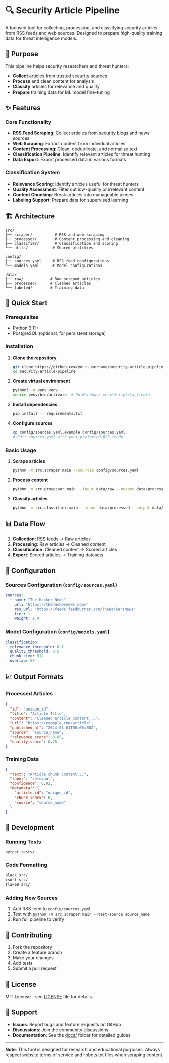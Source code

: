 # 🔍 Security Article Pipeline

A focused tool for collecting, processing, and classifying security articles from RSS feeds and web sources. Designed to prepare high-quality training data for threat intelligence models.

## 🎯 Purpose

This pipeline helps security researchers and threat hunters:
- **Collect** articles from trusted security sources
- **Process** and clean content for analysis
- **Classify** articles for relevance and quality
- **Prepare** training data for ML model fine-tuning

## ✨ Features

### Core Functionality
- **RSS Feed Scraping**: Collect articles from security blogs and news sources
- **Web Scraping**: Extract content from individual articles
- **Content Processing**: Clean, deduplicate, and normalize text
- **Classification Pipeline**: Identify relevant articles for threat hunting
- **Data Export**: Export processed data in various formats

### Classification System
- **Relevance Scoring**: Identify articles useful for threat hunters
- **Quality Assessment**: Filter out low-quality or irrelevant content
- **Content Chunking**: Break articles into manageable pieces
- **Labeling Support**: Prepare data for supervised learning

## 🏗️ Architecture

```
src/
├── scraper/          # RSS and web scraping
├── processor/        # Content processing and cleaning
├── classifier/       # Classification and scoring
└── utils/           # Shared utilities

config/
├── sources.yaml     # RSS feed configurations
└── models.yaml      # Model configurations

data/
├── raw/            # Raw scraped articles
├── processed/      # Cleaned articles
└── labeled/        # Training data
```

## 🚀 Quick Start

### Prerequisites
- Python 3.11+
- PostgreSQL (optional, for persistent storage)

### Installation

1. **Clone the repository**
   ```bash
   git clone https://github.com/your-username/security-article-pipeline.git
   cd security-article-pipeline
   ```

2. **Create virtual environment**
   ```bash
   python3 -m venv venv
   source venv/bin/activate  # On Windows: venv\Scripts\activate
   ```

3. **Install dependencies**
   ```bash
   pip install -r requirements.txt
   ```

4. **Configure sources**
   ```bash
   cp config/sources.yaml.example config/sources.yaml
   # Edit sources.yaml with your preferred RSS feeds
   ```

### Basic Usage

1. **Scrape articles**
   ```bash
   python -m src.scraper.main --sources config/sources.yaml
   ```

2. **Process content**
   ```bash
   python -m src.processor.main --input data/raw --output data/processed
   ```

3. **Classify articles**
   ```bash
   python -m src.classifier.main --input data/processed --output data/labeled
   ```

## 📊 Data Flow

1. **Collection**: RSS feeds → Raw articles
2. **Processing**: Raw articles → Cleaned content
3. **Classification**: Cleaned content → Scored articles
4. **Export**: Scored articles → Training datasets

## 🔧 Configuration

### Sources Configuration (`config/sources.yaml`)
```yaml
sources:
  - name: "The Hacker News"
    url: "https://thehackernews.com/"
    rss_url: "https://feeds.feedburner.com/TheHackersNews"
    tier: 1
    weight: 1.0
```

### Model Configuration (`config/models.yaml`)
```yaml
classification:
  relevance_threshold: 0.7
  quality_threshold: 0.6
  chunk_size: 512
  overlap: 50
```

## 📈 Output Formats

### Processed Articles
```json
{
  "id": "unique_id",
  "title": "Article Title",
  "content": "Cleaned article content...",
  "url": "https://example.com/article",
  "published_at": "2024-01-01T00:00:00Z",
  "source": "source_name",
  "relevance_score": 0.85,
  "quality_score": 0.78
}
```

### Training Data
```json
{
  "text": "Article chunk content...",
  "label": "relevant",
  "confidence": 0.92,
  "metadata": {
    "article_id": "unique_id",
    "chunk_index": 0,
    "source": "source_name"
  }
}
```

## 🧪 Development

### Running Tests
```bash
pytest tests/
```

### Code Formatting
```bash
black src/
isort src/
flake8 src/
```

### Adding New Sources
1. Add RSS feed to `config/sources.yaml`
2. Test with `python -m src.scraper.main --test-source source_name`
3. Run full pipeline to verify

## 📝 Contributing

1. Fork the repository
2. Create a feature branch
3. Make your changes
4. Add tests
5. Submit a pull request

## 📄 License

MIT License - see [LICENSE](LICENSE) file for details.

## 🤝 Support

- **Issues**: Report bugs and feature requests on GitHub
- **Discussions**: Join the community discussions
- **Documentation**: See the [docs/](docs/) folder for detailed guides

---

**Note**: This tool is designed for research and educational purposes. Always respect website terms of service and robots.txt files when scraping content.
